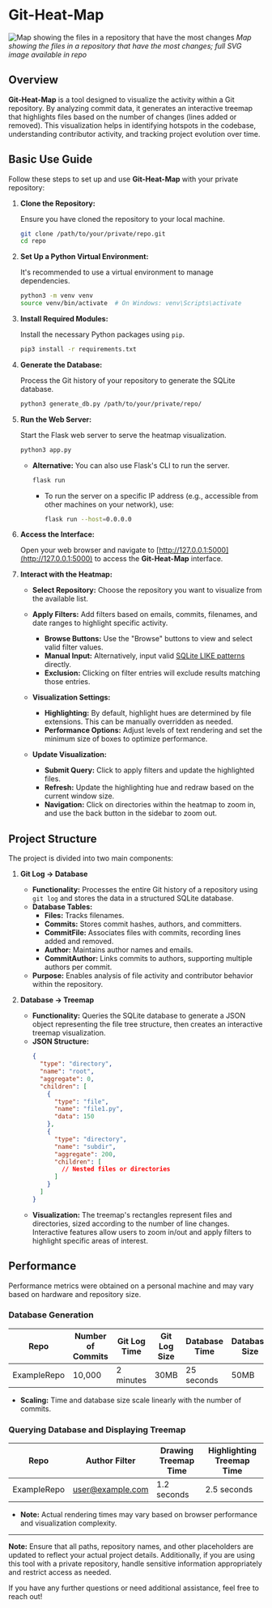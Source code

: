 # Git-Heat-Map

![Map showing the files in a repository that have the most changes](img/example_image.png)
*Map showing the files in a repository that have the most changes; full SVG image available in repo*

## Overview

**Git-Heat-Map** is a tool designed to visualize the activity within a Git repository. By analyzing commit data, it generates an interactive treemap that highlights files based on the number of changes (lines added or removed). This visualization helps in identifying hotspots in the codebase, understanding contributor activity, and tracking project evolution over time.

## Basic Use Guide

Follow these steps to set up and use **Git-Heat-Map** with your private repository:

1. **Clone the Repository:**

   Ensure you have cloned the repository to your local machine.

   ```bash
   git clone /path/to/your/private/repo.git
   cd repo
   ```

2. **Set Up a Python Virtual Environment:**

   It's recommended to use a virtual environment to manage dependencies.

   ```bash
   python3 -m venv venv
   source venv/bin/activate  # On Windows: venv\Scripts\activate
   ```

3. **Install Required Modules:**

   Install the necessary Python packages using `pip`.

   ```bash
   pip3 install -r requirements.txt
   ```

4. **Generate the Database:**

   Process the Git history of your repository to generate the SQLite database.

   ```bash
   python3 generate_db.py /path/to/your/private/repo/
   ```

5. **Run the Web Server:**

   Start the Flask web server to serve the heatmap visualization.

   ```bash
   python3 app.py
   ```

   - **Alternative:** You can also use Flask's CLI to run the server.

     ```bash
     flask run
     ```

     - To run the server on a specific IP address (e.g., accessible from other machines on your network), use:

       ```bash
       flask run --host=0.0.0.0
       ```

6. **Access the Interface:**

   Open your web browser and navigate to [http://127.0.0.1:5000](http://127.0.0.1:5000) to access the **Git-Heat-Map** interface.

7. **Interact with the Heatmap:**

   - **Select Repository:** Choose the repository you want to visualize from the available list.
   
   - **Apply Filters:** Add filters based on emails, commits, filenames, and date ranges to highlight specific activity.
     - **Browse Buttons:** Use the "Browse" buttons to view and select valid filter values.
     - **Manual Input:** Alternatively, input valid [SQLite LIKE patterns](https://www.sqlite.org/lang_expr.html#:~:text=The%20LIKE%20operator%20does%20a,more%20characters%20in%20the%20string.) directly.
     - **Exclusion:** Clicking on filter entries will exclude results matching those entries.
   
   - **Visualization Settings:**
     - **Highlighting:** By default, highlight hues are determined by file extensions. This can be manually overridden as needed.
     - **Performance Options:** Adjust levels of text rendering and set the minimum size of boxes to optimize performance.
   
   - **Update Visualization:**
     - **Submit Query:** Click to apply filters and update the highlighted files.
     - **Refresh:** Update the highlighting hue and redraw based on the current window size.
     - **Navigation:** Click on directories within the heatmap to zoom in, and use the back button in the sidebar to zoom out.

## Project Structure

The project is divided into two main components:

1. **Git Log → Database**

   - **Functionality:** Processes the entire Git history of a repository using `git log` and stores the data in a structured SQLite database.
   - **Database Tables:**
     - **Files:** Tracks filenames.
     - **Commits:** Stores commit hashes, authors, and committers.
     - **CommitFile:** Associates files with commits, recording lines added and removed.
     - **Author:** Maintains author names and emails.
     - **CommitAuthor:** Links commits to authors, supporting multiple authors per commit.
   - **Purpose:** Enables analysis of file activity and contributor behavior within the repository.

2. **Database → Treemap**

   - **Functionality:** Queries the SQLite database to generate a JSON object representing the file tree structure, then creates an interactive treemap visualization.
   - **JSON Structure:**
     ```json
     {
       "type": "directory",
       "name": "root",
       "aggregate": 0,
       "children": [
         {
           "type": "file",
           "name": "file1.py",
           "data": 150
         },
         {
           "type": "directory",
           "name": "subdir",
           "aggregate": 200,
           "children": [
             // Nested files or directories
           ]
         }
       ]
     }
     ```
   - **Visualization:** The treemap's rectangles represent files and directories, sized according to the number of line changes. Interactive features allow users to zoom in/out and apply filters to highlight specific areas of interest.

## Performance

Performance metrics were obtained on a personal machine and may vary based on hardware and repository size.

### Database Generation

| Repo        | Number of Commits | Git Log Time | Git Log Size | Database Time     | Database Size | **Total Time**   |
|-------------|-------------------|--------------|--------------|-------------------|---------------|-------------------|
| ExampleRepo | 10,000            | 2 minutes    | 30MB         | 25 seconds        | 50MB          | **2.5 minutes**   |

- **Scaling:** Time and database size scale linearly with the number of commits.

### Querying Database and Displaying Treemap

| Repo        | Author Filter      | Drawing Treemap Time | Highlighting Treemap Time |
|-------------|--------------------|----------------------|---------------------------|
| ExampleRepo | user@example.com   | 1.2 seconds          | 2.5 seconds               |

- **Note:** Actual rendering times may vary based on browser performance and visualization complexity.

---

**Note:** Ensure that all paths, repository names, and other placeholders are updated to reflect your actual project details. Additionally, if you are using this tool with a private repository, handle sensitive information appropriately and restrict access as needed.

If you have any further questions or need additional assistance, feel free to reach out!